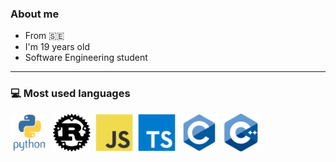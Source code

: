 ### About me
* From 🇸🇪
* I'm 19 years old
* Software Engineering student

---

### 💻 Most used languages


<div>
    <img src="https://github.com/devicons/devicon/blob/master/icons/python/python-original-wordmark.svg" title="Python" alt="Python" width="60" height="60"/>&nbsp;
    <img src="https://github.com/devicons/devicon/blob/master/icons/rust/rust-plain.svg" title="Rust" alt="Rust" width="60" height="60"/>&nbsp;
    <img src="https://github.com/devicons/devicon/blob/master/icons/javascript/javascript-original.svg" title="JS" alt="JS" width="60" height="60"/>&nbsp;
    <img src="https://github.com/devicons/devicon/blob/master/icons/typescript/typescript-original.svg" title="TS" alt="TS" width="60" height="60"/>&nbsp;
    <img src="https://github.com/devicons/devicon/blob/master/icons/c/c-original.svg" title="C" alt="C" width="60" height="60"/>&nbsp;
    <img src="https://github.com/devicons/devicon/blob/master/icons/cplusplus/cplusplus-original.svg" title="CPP" alt="CPP" width="60" height="60"/>&nbsp;
 </div
